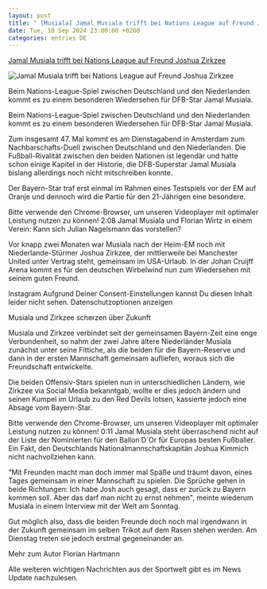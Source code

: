 ```yaml
---
layout: post
title: " [Musiala] Jamal Musiala trifft bei Nations League auf Freund Joshua Zirkzee"
date: Tue, 10 Sep 2024 23:00:00 +0200
categories: entries DE
---
```

[Jamal Musiala trifft bei Nations League auf Freund Joshua Zirkzee](https://sport.sky.de/fussball/artikel/jamal-musiala-trifft-bei-nations-league-auf-freund-joshua-zirkzee/13212065/34130)

![Jamal Musiala trifft bei Nations League auf Freund Joshua Zirkzee](https://e6.365dm.de/24/09/1600x900/skysport_de-musiala-dfb_6680598.jpg?20240909193736)

Beim Nations-League-Spiel zwischen Deutschland und den Niederlanden kommt es zu einem besonderen Wiedersehen für DFB-Star Jamal Musiala.

Beim Nations-League-Spiel zwischen Deutschland und den Niederlanden kommt es zu einem besonderen Wiedersehen für DFB-Star Jamal Musiala.

Zum insgesamt 47. Mal kommt es am Dienstagabend in Amsterdam zum Nachbarschafts-Duell zwischen Deutschland und den Niederlanden. Die Fußball-Rivalität zwischen den beiden Nationen ist legendär und hatte schon einige Kapitel in der Historie, die DFB-Superstar Jamal Musiala bislang allerdings noch nicht mitschreiben konnte.

Der Bayern-Star traf erst einmal im Rahmen eines Testspiels vor der EM auf Oranje und dennoch wird die Partie für den 21-Jährigen eine besondere.

Bitte verwende den Chrome-Browser, um unseren Videoplayer mit optimaler Leistung nutzen zu können! 2:08 Jamal Musiala und Florian Wirtz in einem Verein: Kann sich Julian Nagelsmann das vorstellen?

Vor knapp zwei Monaten war Musiala nach der Heim-EM noch mit Niederlande-Stürmer Joshua Zirkzee, der mittlerweile bei Manchester United unter Vertrag steht, gemeinsam im USA-Urlaub. In der Johan Cruijff Arena kommt es für den deutschen Wirbelwind nun zum Wiedersehen mit seinem guten Freund.

Instagram Aufgrund Deiner Consent-Einstellungen kannst Du diesen Inhalt leider nicht sehen. Datenschutzoptionen anzeigen

Musiala und Zirkzee scherzen über Zukunft

Musiala und Zirkzee verbindet seit der gemeinsamen Bayern-Zeit eine enge Verbundenheit, so nahm der zwei Jahre ältere Niederländer Musiala zunächst unter seine Fittiche, als die beiden für die Bayern-Reserve und dann in der ersten Mannschaft gemeinsam aufliefen, woraus sich die Freundschaft entwickelte.

Die beiden Offensiv-Stars spielen nun in unterschiedlichen Ländern, wie Zirkzee via Social Media bekanntgab, wollte er dies jedoch ändern und seinen Kumpel im Urlaub zu den Red Devils lotsen, kassierte jedoch eine Absage vom Bayern-Star.

Bitte verwende den Chrome-Browser, um unseren Videoplayer mit optimaler Leistung nutzen zu können! 0:11 Jamal Musiala steht überraschend nicht auf der Liste der Nominierten für den Ballon D´Or für Europas besten Fußballer. Ein Fakt, den Deutschlands Nationalmannschaftskapitän Joshua Kimmich nicht nachvollziehen kann.

"Mit Freunden macht man doch immer mal Späße und träumt davon, eines Tages gemeinsam in einer Mannschaft zu spielen. Die Sprüche gehen in beide Richtungen: Ich habe Josh auch gesagt, dass er zurück zu Bayern kommen soll. Aber das darf man nicht zu ernst nehmen", meinte wiederum Musiala in einem Interview mit der Welt am Sonntag.

Gut möglich also, dass die beiden Freunde doch noch mal irgendwann in der Zukunft gemeinsam im selben Trikot auf dem Rasen stehen werden. Am Dienstag treten sie jedoch erstmal gegeneinander an.

Mehr zum Autor Florian Hartmann

Alle weiteren wichtigen Nachrichten aus der Sportwelt gibt es im News Update nachzulesen.

